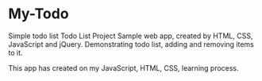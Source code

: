 # My-Todo
Simple todo list 
Todo List Project
           Sample web app, created by HTML, CSS, JavaScript and jQuery. Demonstrating todo list, adding and removing items to it.
        
This app has created on my JavaScript, HTML, CSS,  learning process.
